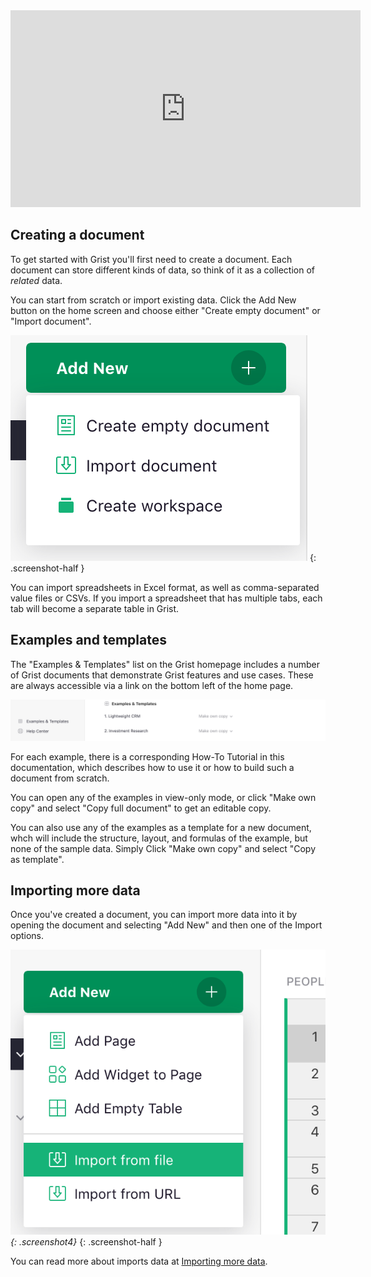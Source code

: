 <iframe width="560" height="315" src="https://www.youtube.com/embed/m8Bt6QBHTu4?rel=0" frameborder="0" allow="accelerometer; autoplay; encrypted-media; gyroscope; picture-in-picture" allowFullScreen></iframe>

## Creating a document

To get started with Grist you'll first need to create a document.
Each document can store different kinds of data, so think of it as a
collection of *related* data.

You can start from scratch or import existing data. Click the Add New button on
the home screen and choose either "Create empty document" or "Import document".

*![add-new-menu](images/add-new-menu.png)*
{: .screenshot-half }

You can import spreadsheets in Excel format, as well as comma-separated value
files or CSVs. If you import a spreadsheet that has multiple tabs, each tab
will become a separate table in Grist.

## Examples and templates

The "Examples &amp; Templates" list on the Grist homepage includes a number of
Grist documents that demonstrate Grist features and use cases. These are always
accessible via a link on the bottom left of the home page.

![examples-link](images/examples-link.png)

For each example, there is a corresponding How-To Tutorial in this
documentation, which describes how to use it or how to build such a document
from scratch.

You can open any of the examples in view-only mode, or click "Make own copy"
and select "Copy full document" to get an editable copy.

You can also use any of the examples as a template for a new document, whch
will include the structure, layout, and formulas of the example, but none of
the sample data. Simply Click "Make own copy" and select "Copy as template".

## Importing more data

Once you've created a document, you can import more data into it by opening the
document and selecting "Add New" and then one of the Import options.

*![add-new-menu-doc](images/add-new-menu-doc.png){: .screenshot4}*
{: .screenshot-half }

You can read more about imports data at [Importing more data](imports.md).

